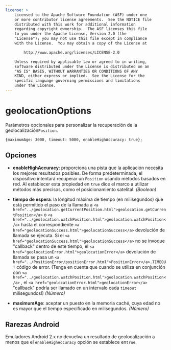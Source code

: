 ```yaml
---
license: >
    Licensed to the Apache Software Foundation (ASF) under one
    or more contributor license agreements.  See the NOTICE file
    distributed with this work for additional information
    regarding copyright ownership.  The ASF licenses this file
    to you under the Apache License, Version 2.0 (the
    "License"); you may not use this file except in compliance
    with the License.  You may obtain a copy of the License at

        http://www.apache.org/licenses/LICENSE-2.0

    Unless required by applicable law or agreed to in writing,
    software distributed under the License is distributed on an
    "AS IS" BASIS, WITHOUT WARRANTIES OR CONDITIONS OF ANY
    KIND, either express or implied.  See the License for the
    specific language governing permissions and limitations
    under the License.
---
```


# geolocationOptions

Parámetros opcionales para personalizar la recuperación de la geolocalización`Position`.

    {maximumAge: 3000, timeout: 5000, enableHighAccuracy: true};
    

## Opciones

*   **enableHighAccuracy**: proporciona una pista que la aplicación necesita los mejores resultados posibles. De forma predeterminada, el dispositivo intentará recuperar un `Position` usando métodos basados en red. Al establecer esta propiedad en `true` dice el marco a utilizar métodos más precisos, como el posicionamiento satelital. *(Boolean)*

*   **tiempo de espera**: la longitud máxima de tiempo (en milisegundos) que está permitido el paso de la llamada a `<a href="../geolocation.getCurrentPosition.html">geolocation.getCurrentPosition</a>` o `<a href="../geolocation.watchPosition.html">geolocation.watchPosition</a>` hasta el correspondiente `<a href="geolocationSuccess.html">geolocationSuccess</a>` devolución de llamada se ejecuta. Si el `<a href="geolocationSuccess.html">geolocationSuccess</a>` no se invoque "callback" dentro de este tiempo, el `<a href="geolocationError.html">geolocationError</a>` devolución de llamada se pasa un `<a href="../PositionError/positionError.html">PositionError</a>.TIMEOUT` código de error. (Tenga en cuenta que cuando se utiliza en conjunción con `<a href="../geolocation.watchPosition.html">geolocation.watchPosition</a>` , el `<a href="geolocationError.html">geolocationError</a>` "callback" podría ser llamado en un intervalo cada `timeout` milisegundos!) *(Número)*

*   **maximumAge**: aceptar un puesto en la memoria caché, cuya edad no es mayor que el tiempo especificado en milisegundos. *(Número)*

## Rarezas Android

Emuladores Android 2.x no devuelva un resultado de geolocalización a menos que el `enableHighAccuracy` opción se establece en`true`.
